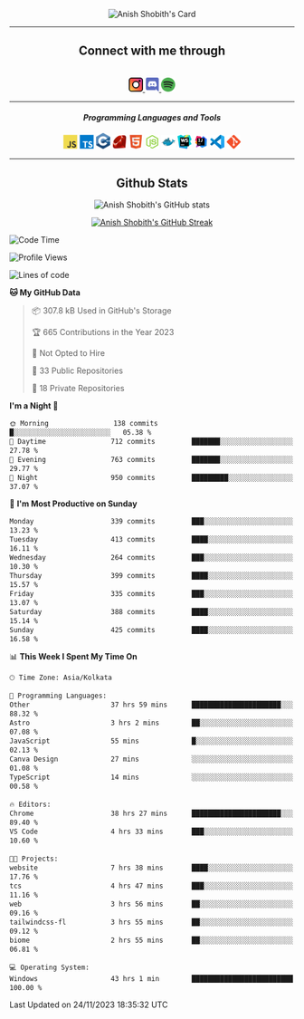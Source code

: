 <div align="center">

![Anish Shobith's Card](https://cardivo.vercel.app/api?name=Anish%20Shobith%20P%20S&description=Hi%20there%F0%9F%91%8B,%20I%20am%20a%2020-years-old.%20I%20am%20a%20Web%20and%20Application%20developer%20from%20India.%20Nice%20to%20meet%20you%20all.%20Looking%20forward%20to%20paritcipate%20with%20you.&image=https://i.imgur.com/WlQk3PY.jpg&&disableAnimation=true&site=https://anishshobithps.tech&pattern=plus&colorPattern=%23171616&backgroundColor=%231a1b26&instagram=anish_shobith&linkedin=Anish%20Shobith%20P%20S&fontColor=%23ffffff&iconColor=%23ffffff)

<hr>
 <h2> Connect with me through </h2>
<br>
<a href="https://www.instagram.com/anish_shobith/">
    <img alt="Anish Shobith's Instagram" width="25px" src="https://raw.githubusercontent.com/anishshobithps/anishshobithps/master/assets/socials/instagram.svg">
    </a>
    <a href="https://discord.gg/cWgDskT">
    <img alt="Anish Shobith's Discord", width="25px" src="https://raw.githubusercontent.com/anishshobithps/anishshobithps/master/assets/socials/discord.svg">
    </a>
    <a href="https://open.spotify.com/user/goshcrm0y9jzum2lffvu6f4hz">
    <img alt="Anish Shobith's Spotify", width="25px" src="https://raw.githubusercontent.com/anishshobithps/anishshobithps/master/assets/socials/spotify.svg">
    </a>
    <br>
    <hr>
    <h4> <i> Programming Languages and Tools </i> </h4>
    <img width="25px" src="https://raw.githubusercontent.com/anishshobithps/anishshobithps/master/assets/languages/javascript.svg">
    <img width="25px" src="https://raw.githubusercontent.com/anishshobithps/anishshobithps/master/assets/languages/typescript.svg">
    <img width="25px" src="https://raw.githubusercontent.com/anishshobithps/anishshobithps/master/assets/languages/cpp.svg">
    <img width="25px" src="https://raw.githubusercontent.com/anishshobithps/anishshobithps/master/assets/languages/ruby.svg">
    <img width="25px" src="https://raw.githubusercontent.com/anishshobithps/anishshobithps/master/assets/languages/html.svg">
    <img width="25px" src="https://raw.githubusercontent.com/anishshobithps/anishshobithps/master/assets/tools/nodejs.svg">
    <img width="25px" src="https://raw.githubusercontent.com/anishshobithps/anishshobithps/master/assets/tools/docker.svg">
    <img width="25px" src="https://raw.githubusercontent.com/anishshobithps/anishshobithps/master/assets/tools/webstorm.svg">
    <img width="25px" src="https://raw.githubusercontent.com/anishshobithps/anishshobithps/master/assets/tools/intellij.svg">
    <img width="25px" src="https://raw.githubusercontent.com/anishshobithps/anishshobithps/master/assets/tools/visualstudiocode.svg">
    <img width="25px" src="https://raw.githubusercontent.com/anishshobithps/anishshobithps/master/assets/tools/git.svg">
<hr>
 <h2> Github Stats </h2>

![Anish Shobith's GitHub stats](https://github-readme-stats-fk82.vercel.app/api?username=anishshobithps&show_icons=true&theme=tokyonight&count_private=true)

[![Anish Shobith's GitHub Streak](https://streak-stats.demolab.com?user=anishshobithps&theme=tokyonight&hide_border=true&border_radius=4.6)](https://git.io/streak-stats)

</div>

<!--START_SECTION:waka-->
![Code Time](http://img.shields.io/badge/Code%20Time-1%2C263%20hrs%2059%20mins-blue)

![Profile Views](http://img.shields.io/badge/Profile%20Views-4-blue)

![Lines of code](https://img.shields.io/badge/From%20Hello%20World%20I%27ve%20Written-571.7%20thousand%20lines%20of%20code-blue)

**🐱 My GitHub Data** 

> 📦 307.8 kB Used in GitHub's Storage 
 > 
> 🏆 665 Contributions in the Year 2023
 > 
> 🚫 Not Opted to Hire
 > 
> 📜 33 Public Repositories 
 > 
> 🔑 18 Private Repositories 
 > 
**I'm a Night 🦉** 

```text
🌞 Morning                138 commits         █░░░░░░░░░░░░░░░░░░░░░░░░   05.38 % 
🌆 Daytime                712 commits         ███████░░░░░░░░░░░░░░░░░░   27.78 % 
🌃 Evening                763 commits         ███████░░░░░░░░░░░░░░░░░░   29.77 % 
🌙 Night                  950 commits         █████████░░░░░░░░░░░░░░░░   37.07 % 
```
📅 **I'm Most Productive on Sunday** 

```text
Monday                   339 commits         ███░░░░░░░░░░░░░░░░░░░░░░   13.23 % 
Tuesday                  413 commits         ████░░░░░░░░░░░░░░░░░░░░░   16.11 % 
Wednesday                264 commits         ███░░░░░░░░░░░░░░░░░░░░░░   10.30 % 
Thursday                 399 commits         ████░░░░░░░░░░░░░░░░░░░░░   15.57 % 
Friday                   335 commits         ███░░░░░░░░░░░░░░░░░░░░░░   13.07 % 
Saturday                 388 commits         ████░░░░░░░░░░░░░░░░░░░░░   15.14 % 
Sunday                   425 commits         ████░░░░░░░░░░░░░░░░░░░░░   16.58 % 
```


📊 **This Week I Spent My Time On** 

```text
🕑︎ Time Zone: Asia/Kolkata

💬 Programming Languages: 
Other                    37 hrs 59 mins      ██████████████████████░░░   88.32 % 
Astro                    3 hrs 2 mins        ██░░░░░░░░░░░░░░░░░░░░░░░   07.08 % 
JavaScript               55 mins             █░░░░░░░░░░░░░░░░░░░░░░░░   02.13 % 
Canva Design             27 mins             ░░░░░░░░░░░░░░░░░░░░░░░░░   01.08 % 
TypeScript               14 mins             ░░░░░░░░░░░░░░░░░░░░░░░░░   00.58 % 

🔥 Editors: 
Chrome                   38 hrs 27 mins      ██████████████████████░░░   89.40 % 
VS Code                  4 hrs 33 mins       ███░░░░░░░░░░░░░░░░░░░░░░   10.60 % 

🐱‍💻 Projects: 
website                  7 hrs 38 mins       ████░░░░░░░░░░░░░░░░░░░░░   17.76 % 
tcs                      4 hrs 47 mins       ███░░░░░░░░░░░░░░░░░░░░░░   11.16 % 
web                      3 hrs 56 mins       ██░░░░░░░░░░░░░░░░░░░░░░░   09.16 % 
tailwindcss-fl           3 hrs 55 mins       ██░░░░░░░░░░░░░░░░░░░░░░░   09.12 % 
biome                    2 hrs 55 mins       ██░░░░░░░░░░░░░░░░░░░░░░░   06.81 % 

💻 Operating System: 
Windows                  43 hrs 1 min        █████████████████████████   100.00 % 
```


 Last Updated on 24/11/2023 18:35:32 UTC
<!--END_SECTION:waka-->
